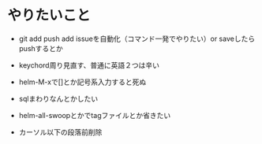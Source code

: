 # やりたいこと
- git add push add issueを自動化（コマンド一発でやりたい）or saveしたらpushするとか

- keychord周り見直す、普通に英語２つは辛い

- helm-M-xで[]とか記号系入力すると死ぬ

- sqlまわりなんとかしたい

- helm-all-swoopとかでtagファイルとか省きたい

- カーソル以下の段落前削除
